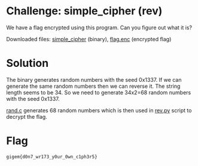 # Challenge: simple\_cipher (rev)
We have a flag encrypted using this program. Can you figure out what it is?

Downloaded files: [simple\_cipher](simple_cipher) (binary), [flag.enc](flag.enc) (encrypted flag)

# Solution
The binary generates random numbers with the seed 0x1337.
If we can generate the same random numbers then we can reverse it.
The string length seems to be 34. So we need to generate 34x2=68 random numbers with the seed 0x1337.

[rand.c](rand.c) generates 68 random numbers which is then used in [rev.py](rev.py) script to decrypt the flag.

# Flag
```
gigem{d0n7_wr173_y0ur_0wn_c1ph3r5}
```
